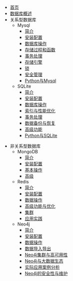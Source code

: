 * [首页](README.md)
* [数据库概述](sections/1.概述.md)
* 关系型数据库 
  * Mysql
    * [简介](sections/关系型数据库/Mysql/1.引言.md)
    * [安装配置](sections/关系型数据库/Mysql/2.安装配置.md)
    * [数据库操作](sections/关系型数据库/Mysql/3.数据库操作基础.md)
    * [存储过程和函数](sections/关系型数据库/Mysql/4.存储过程和函数.md)
    * [事务处理](sections/关系型数据库/Mysql/5.事务处理.md)
    * [存储引擎](sections/关系型数据库/Mysql/8.存储引擎.md)
    * [锁](sections/关系型数据库/Mysql/9.锁.md)
    * [安全管理](sections/关系型数据库/Mysql/6.安全管理.md)
    * [Python与Mysql](sections/关系型数据库/Mysql/7.Python与Mysql.md)
  * SQLite
    * [简介](sections/关系型数据库/SQLite/1.引言.md)
    * [安装配置](sections/关系型数据库/SQLite/2.安装配置.md)
    * [数据库操作](sections/关系型数据库/SQLite/3.数据库操作基础.md)
    * [索引与性能优化](sections/关系型数据库/SQLite/4.索引与性能优化.md)
    * [事务处理](sections/关系型数据库/SQLite/5.事务处理.md)
    * [数据备份与恢复](sections/关系型数据库/SQLite/6.数据备份与恢复.md)
    * [高级功能](sections/关系型数据库/SQLite/7.高级功能.md)
    * [Python与SQLite](sections/关系型数据库/SQLite/8.Python与SQLite.md)
- 非关系型数据库 
  - MongoDB
    - [简介](sections/非关系型数据库/MongoDB/1.简介.md)
    - [安装配置](sections/非关系型数据库/MongoDB/2.安装配置.md)
    - [基本操作](sections/非关系型数据库/MongoDB/3.基本操作.md)
    - [高级](sections/非关系型数据库/MongoDB/4.高级.md)
  - Redis
    - [简介](sections/非关系型数据库/redis/1.引言.md)
    - [安装配置](sections/非关系型数据库/redis/2.安装配置.md)
    - [数据操作](sections/非关系型数据库/redis/3.数据操作.md)
    - [高级功能与优化](sections/非关系型数据库/redis/4.高级功能与优化.md)
    - [集群](sections/非关系型数据库/redis/5.集群.md)
    - [应用实践](sections/非关系型数据库/redis/6.应用实践.md)
  - Neo4j
    - [简介](sections/非关系型数据库/Neo4j/1.简介.md)
    - [安装配置](sections/非关系型数据库/Neo4j/2.安装配置.md)
    - [数据操作](sections/非关系型数据库/Neo4j/3.数据操作.md)
    - [数据导入导出](sections/非关系型数据库/Neo4j/4.数据导入导出.md)
    - [Neo4j集群与高可用性](sections/非关系型数据库/Neo4j/5.Neo4j集群与高可用性.md)
    - [Neo4j与大数据生态](sections/非关系型数据库/Neo4j/6.Neo4j与大数据生态.md)
    - [实际应用案例分析](sections/非关系型数据库/Neo4j/7.实际应用案例分析.md)
    - [Neo4j的安全性与维护](sections/非关系型数据库/Neo4j/8.Neo4j的安全性与维护.md)

